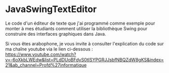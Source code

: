 # JavaSwingTextEditor

Le code d'un éditeur de texte que j'ai programmé comme exemple pour monter à mes étudiants comment utiliser la bibliothèque Swing pour construire des interfaces graphiques dans Java.

Si vous êtes arabophone, je vous invite à consulter l'explication du code sur ma chaîne youtube via le lien ci-dessous : https://www.youtube.com/watch?v=-6oXkbLWEdw&list=PLdDUoBFdyS0tISYPGRJJsbfNBQZdW8gKS&index=21&ab_channel=Profd%27informatique
